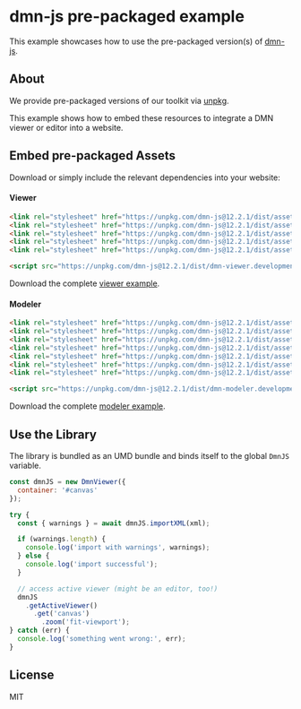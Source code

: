 # dmn-js pre-packaged example

This example showcases how to use the pre-packaged version(s) of [dmn-js](https://github.com/bpmn-io/dmn-js).


## About

We provide pre-packaged versions of our toolkit via [unpkg](https://unpkg.com/dmn-js/dist/).

This example shows how to embed these resources to integrate a DMN viewer or editor
into a website.


## Embed pre-packaged Assets

Download or simply include the relevant dependencies into your website:

#### Viewer

```html
<link rel="stylesheet" href="https://unpkg.com/dmn-js@12.2.1/dist/assets/dmn-js-drd.css">
<link rel="stylesheet" href="https://unpkg.com/dmn-js@12.2.1/dist/assets/dmn-js-decision-table.css">
<link rel="stylesheet" href="https://unpkg.com/dmn-js@12.2.1/dist/assets/dmn-js-literal-expression.css">
<link rel="stylesheet" href="https://unpkg.com/dmn-js@12.2.1/dist/assets/dmn-js-shared.css">
<link rel="stylesheet" href="https://unpkg.com/dmn-js@12.2.1/dist/assets/dmn-font/css/dmn.css">

<script src="https://unpkg.com/dmn-js@12.2.1/dist/dmn-viewer.development.js"></script>
```

Download the complete [viewer example](https://cdn.staticaly.com/gh/bpmn-io/dmn-js-examples/master/starter/viewer.html).

#### Modeler

```html
<link rel="stylesheet" href="https://unpkg.com/dmn-js@12.2.1/dist/assets/diagram-js.css">
<link rel="stylesheet" href="https://unpkg.com/dmn-js@12.2.1/dist/assets/dmn-js-shared.css">
<link rel="stylesheet" href="https://unpkg.com/dmn-js@12.2.1/dist/assets/dmn-js-drd.css">
<link rel="stylesheet" href="https://unpkg.com/dmn-js@12.2.1/dist/assets/dmn-js-decision-table.css">
<link rel="stylesheet" href="https://unpkg.com/dmn-js@12.2.1/dist/assets/dmn-js-decision-table-controls.css">
<link rel="stylesheet" href="https://unpkg.com/dmn-js@12.2.1/dist/assets/dmn-js-literal-expression.css">
<link rel="stylesheet" href="https://unpkg.com/dmn-js@12.2.1/dist/assets/dmn-font/css/dmn.css">

<script src="https://unpkg.com/dmn-js@12.2.1/dist/dmn-modeler.development.js"></script>
```

Download the complete [modeler example](https://cdn.staticaly.com/gh/bpmn-io/dmn-js-examples/master/starter/modeler.html).


## Use the Library

The library is bundled as an UMD bundle and binds itself to the global `DmnJS`
variable.

```javascript
const dmnJS = new DmnViewer({
  container: '#canvas'
});

try {
  const { warnings } = await dmnJS.importXML(xml);

  if (warnings.length) {
    console.log('import with warnings', warnings);
  } else {
    console.log('import successful');
  }

  // access active viewer (might be an editor, too!)
  dmnJS
    .getActiveViewer()
      .get('canvas')
        .zoom('fit-viewport');
} catch (err) {
  console.log('something went wrong:', err);
}
```

## License

MIT
